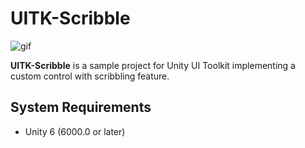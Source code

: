 UITK-Scribble
=============

![gif](https://github.com/keijiro/UITK-Scribble/assets/343936/25b007e8-3737-481a-95c7-48c68c3f398c)

**UITK-Scribble** is a sample project for Unity UI Toolkit implementing a custom control with scribbling feature.

System Requirements
-------------------

- Unity 6 (6000.0 or later)
